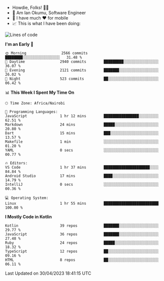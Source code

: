 
* Howdie, Folks! 👋🤓
* 🤪 Am Ian Okumu, Software Engineer
* 📱 I have much ❤️ for mobile
* 📈 This is what I have been doing:
  
<!-- <a href="https://otsembo.github.io/OtsemboPortfolio/" style="margin-right:.5%; margin-top=.5%;">
  <img align="center" src="https://github-readme-stats.vercel.app/api/top-langs/?username=otsembo&layout=compact" />
</a> -->

<!--START_SECTION:waka-->
![Lines of code](https://img.shields.io/badge/From%20Hello%20World%20I%27ve%20Written-6.5%20million%20lines%20of%20code-blue)

**I'm an Early 🐤** 

```text
🌞 Morning                2566 commits        ████████░░░░░░░░░░░░░░░░░   31.48 % 
🌆 Daytime                2940 commits        █████████░░░░░░░░░░░░░░░░   36.07 % 
🌃 Evening                2121 commits        ███████░░░░░░░░░░░░░░░░░░   26.02 % 
🌙 Night                  523 commits         ██░░░░░░░░░░░░░░░░░░░░░░░   06.42 % 
```


📊 **This Week I Spent My Time On** 

```text
🕑︎ Time Zone: Africa/Nairobi

💬 Programming Languages: 
JavaScript               1 hr 12 mins        ████████████████░░░░░░░░░   62.51 % 
Markdown                 24 mins             █████░░░░░░░░░░░░░░░░░░░░   20.80 % 
Dart                     15 mins             ███░░░░░░░░░░░░░░░░░░░░░░   13.57 % 
Makefile                 1 min               ░░░░░░░░░░░░░░░░░░░░░░░░░   01.20 % 
YAML                     0 secs              ░░░░░░░░░░░░░░░░░░░░░░░░░   00.77 % 

🔥 Editors: 
VS Code                  1 hr 37 mins        █████████████████████░░░░   84.84 % 
Android Studio           17 mins             ████░░░░░░░░░░░░░░░░░░░░░   14.79 % 
IntelliJ                 0 secs              ░░░░░░░░░░░░░░░░░░░░░░░░░   00.36 % 

💻 Operating System: 
Linux                    1 hr 55 mins        █████████████████████████   100.00 % 
```

**I Mostly Code in Kotlin** 

```text
Kotlin                   39 repos            ███████░░░░░░░░░░░░░░░░░░   29.77 % 
JavaScript               36 repos            ███████░░░░░░░░░░░░░░░░░░   27.48 % 
Ruby                     24 repos            █████░░░░░░░░░░░░░░░░░░░░   18.32 % 
TypeScript               12 repos            ██░░░░░░░░░░░░░░░░░░░░░░░   09.16 % 
HTML                     8 repos             ██░░░░░░░░░░░░░░░░░░░░░░░   06.11 % 
```




 Last Updated on 30/04/2023 18:41:15 UTC
<!--END_SECTION:waka-->

<br />
<br />
<br />
<br />
<br />
  
  </div>
<!---
otsembo/otsembo is a ✨ special ✨ repository because its `README.md` (this file) appears on your GitHub profile.
You can click the Preview link to take a look at your changes.
--->
